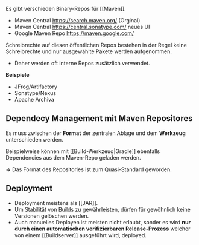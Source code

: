 Es gibt verschieden Binary-Repos für [[Maven]].
- Maven Central https://search.maven.org/ (Orginal)
- Maven Central https://central.sonatype.com/ neues UI
- Google Maven Repo https://maven.google.com/

Schreibrechte auf diesen öffentlichen Repos bestehen in der Regel keine Schreibrechte und nur ausgewählte Pakete werden aufgenommen.
- Daher werden oft interne Repos zusätzlich verwendet.

**Beispiele**
- JFrog/Artifactory
- Sonatype/Nexus
- Apache Archiva

## Dependecy Management mit Maven Repositores
Es muss zwischen der **Format** der zentralen Ablage und dem **Werkzeug** unterschieden werden.

Beispielweise können mit [[Build-Werkzeug|Gradle]] ebenfalls Dependencies aus dem Maven-Repo geladen werden.

=> Das Format des Repositories ist zum Quasi-Standard geworden.

## Deployment
- Deployment meistens als [[JAR]].
- Um Stabilität von Builds zu gewährleisten, dürfen für gewöhnlich keine Versionen gelöschen werden.
- Auch manuelles Deployen ist meisten nicht erlaubt, sonder es wird **nur durch einen automatischen verifizierbaren Release-Prozess** welcher von einem [[Buildserver]] ausgeführt wird, deployed.